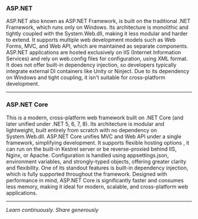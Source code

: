 ### ASP.NET

ASP.NET also known as ASP.NET Framework, is built on the traditional .NET Framework, which runs only on Windows. Its architecture is monolithic and tightly coupled with the System.Web.dll, making it less modular and harder to extend. It supports multiple web development models such as Web Forms, MVC, and Web API, which are maintained as separate components. ASP.NET applications are hosted exclusively on IIS (Internet Information Services) and rely on web.config files for configuration, using XML format. It does not offer built-in dependency injection, so developers typically integrate external DI containers like Unity or Ninject. Due to its dependency on Windows and tight coupling, it isn't suitable for cross-platform development.

---

### ASP.NET Core

This is a modern, cross-platform web framework built on .NET Core (and later unified under .NET 5, 6, 7, 8). Its architecture is modular and lightweight, built entirely from scratch with no dependency on System.Web.dll. ASP.NET Core unifies MVC and Web API under a single framework, simplifying development. It supports flexible hosting options , it can run on the built-in Kestrel server or be reverse-proxied behind IIS, Nginx, or Apache. Configuration is handled using appsettings.json, environment variables, and strongly-typed objects, offering greater clarity and flexibility. One of its standout features is built-in dependency injection, which is fully supported throughout the framework. Designed with performance in mind, ASP.NET Core is significantly faster and consumes less memory, making it ideal for modern, scalable, and cross-platform web applications.

---

*Learn continuously. Share generously*




